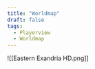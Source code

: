 ```yaml
---
title: "Worldmap"
draft: false
tags:
  - Playerview
  - Worldmap
---
```


![[Eastern Exandria HD.png]]